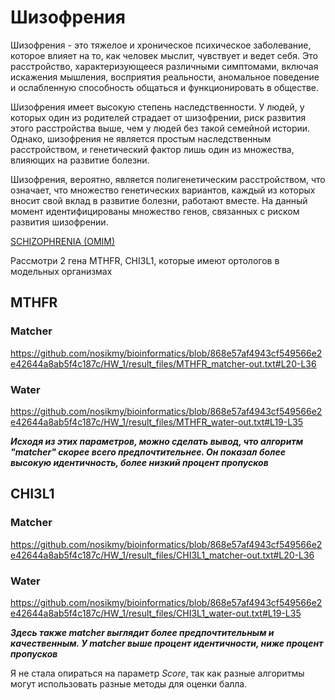 # Шизофрения
Шизофрения - это тяжелое и хроническое психическое заболевание, которое влияет на то, как человек мыслит, чувствует и ведет себя. Это расстройство, характеризующееся различными симптомами, включая искажения мышления, восприятия реальности, аномальное поведение и ослабленную способность общаться и функционировать в обществе. 

Шизофрения имеет высокую степень наследственности. У людей, у которых один из родителей страдает от шизофрении, риск развития этого расстройства выше, чем у людей без такой семейной истории. Однако, шизофрения не является простым наследственным расстройством, и генетический фактор лишь один из множества, влияющих на развитие болезни.

Шизофрения, вероятно, является полигенетическим расстройством, что означает, что множество генетических вариантов, каждый из которых вносит свой вклад в развитие болезни, работают вместе. На данный момент идентифицированы множество генов, связанных с риском развития шизофрении.

[SCHIZOPHRENIA (OMIM)](https://omim.org/entry/181500?search=schizophrenia&highlight=schizophrenia)

Рассмотри 2 гена MTHFR, CHI3L1, которые имеют ортологов в модельных организмах

## MTHFR
### Matcher
https://github.com/nosikmy/bioinformatics/blob/868e57af4943cf549566e2e42644a8ab5f4c187c/HW_1/result_files/MTHFR_matcher-out.txt#L20-L36
### Water
https://github.com/nosikmy/bioinformatics/blob/868e57af4943cf549566e2e42644a8ab5f4c187c/HW_1/result_files/MTHFR_water-out.txt#L19-L35

***Исходя из этих параметров, можно сделать вывод, что алгоритм "matcher" скорее всего предпочтительнее. Он показал более высокую идентичность, более низкий процент пропусков***

## CHI3L1
### Matcher
https://github.com/nosikmy/bioinformatics/blob/868e57af4943cf549566e2e42644a8ab5f4c187c/HW_1/result_files/CHI3L1_matcher-out.txt#L20-L36
### Water
https://github.com/nosikmy/bioinformatics/blob/868e57af4943cf549566e2e42644a8ab5f4c187c/HW_1/result_files/CHI3L1_water-out.txt#L19-L35

***Здесь также matcher выглядит более предпочтительным и качественным. У matcher выше процент идентичности, ниже процент пропусков***

Я не стала опираться на параметр *Score*, так как разные алгоритмы могут использовать разные методы для оценки балла.